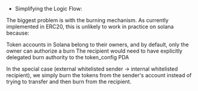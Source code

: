 - Simplifying the Logic Flow: 

The biggest problem is with the burning mechanism. As currently implemented in ERC20, this is unlikely to work in practice on solana because:

Token accounts in Solana belong to their owners, and by default, only the owner can authorize a burn
The recipient would need to have explicitly delegated burn authority to the token_config PDA

In the special case (external whitelisted sender → internal whitelisted recipient), we simply burn the tokens from the sender's account instead of trying to transfer and then burn from the recipient.